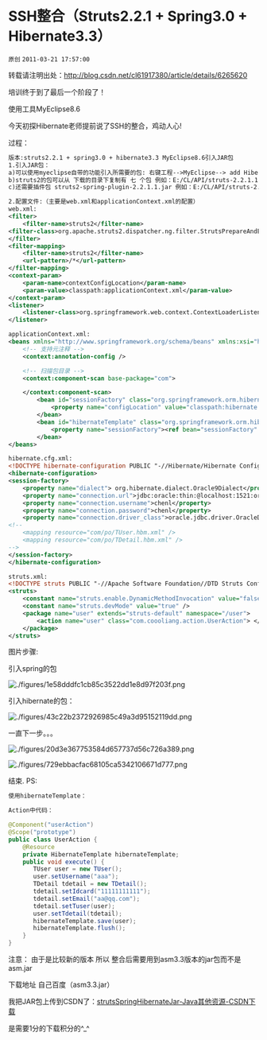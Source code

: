 # SSH整合（Struts2.2.1 + Spring3.0 + Hibernate3.3）

`原创` `2011-03-21 17:57:00`

转载请注明出处：http://blog.csdn.net/cl61917380/article/details/6265620

培训终于到了最后一个阶段了！

使用工具MyEclipse8.6

今天初探Hibernate老师提前说了SSH的整合，鸡动人心!

过程：

```xml
版本:struts2.2.1 + spring3.0 + hibernate3.3 MyEclipse8.6引入JAR包 
1.引入JAR包： 
a)可以使用myeclipse自带的功能引入所需要的包: 右键工程-->MyEclipse--> add Hibernate capabilities,add spring capabilities 
b)struts2的包可以从 下载的目录下复制有 七 个包 例如：E:/CL/API/struts-2.2.1.1-all/struts-2.2.1.1/apps/struts2-blank/WEB-INF/lib 
c)还需要插件包 struts2-spring-plugin-2.2.1.1.jar 例如：E:/CL/API/struts-2.2.1.1-all/struts-2.2.1.1/lib 

2.配置文件:（主要是web.xml和applicationContext.xml的配置） 
web.xml: 
<filter> 
    <filter-name>struts2</filter-name> 
<filter-class>org.apache.struts2.dispatcher.ng.filter.StrutsPrepareAndExecuteFilter</filter-class> 
</filter> 
<filter-mapping> 
    <filter-name>struts2</filter-name> 
    <url-pattern>/*</url-pattern> 
</filter-mapping> 
<context-param> 
    <param-name>contextConfigLocation</param-name> 
    <param-value>classpath:applicationContext.xml</param-value> 
</context-param> 
<listener> 
    <listener-class>org.springframework.web.context.ContextLoaderListener</listener-class> 
</listener> 

applicationContext.xml: 
<beans xmlns="http://www.springframework.org/schema/beans" xmlns:xsi="http://www.w3.org/2001/XMLSchema-instance" xmlns:context="http://www.springframework.org/schema/context" xmlns:tx="http://www.springframework.org/schema/tx" xmlns:aop="http://www.springframework.org/schema/aop" xsi:schemaLocation="http://www.springframework.org/schema/beans http://www.springframework.org/schema/beans/spring-beans-3.0.xsd http://www.springframework.org/schema/tx http://www.springframework.org/schema/tx/spring-tx-3.0.xsd http://www.springframework.org/schema/context http://www.springframework.org/schema/context/spring-context-3.0.xsd http://www.springframework.org/schema/aop http://www.springframework.org/schema/aop/spring-aop-3.0.xsd"> 
    <!-- 支持元注释 -->
    <context:annotation-config /> 

    <!-- 扫描包目录 --> 
    <context:component-scan base-package="com">

    </context:component-scan> 
        <bean id="sessionFactory" class="org.springframework.orm.hibernate3.LocalSessionFactoryBean"> 
            <property name="configLocation" value="classpath:hibernate.cfg.xml"></property>
        </bean>
        <bean id="hibernateTemplate" class="org.springframework.orm.hibernate3.HibernateTemplate">
            <property name="sessionFactory"><ref bean="sessionFactory" /></property> 
        </bean>
</beans> 

hibernate.cfg.xml: 
<!DOCTYPE hibernate-configuration PUBLIC "-//Hibernate/Hibernate Configuration DTD 3.0//EN" "http://hibernate.sourceforge.net/hibernate-configuration-3.0.dtd"> 
<hibernate-configuration> 
<session-factory> 
    <property name="dialect"> org.hibernate.dialect.Oracle9Dialect</property> 
    <property name="connection.url">jdbc:oracle:thin:@localhost:1521:oracle</property> 
    <property name="connection.username">chenl</property> 
    <property name="connection.password">chenl</property> 
    <property name="connection.driver_class">oracle.jdbc.driver.OracleDriver</property> 
<!-- 
    <mapping resource="com/po/TUser.hbm.xml" />
    <mapping resource="com/po/TDetail.hbm.xml" /> 
--> 
</session-factory> 
</hibernate-configuration> 

struts.xml: 
<!DOCTYPE struts PUBLIC "-//Apache Software Foundation//DTD Struts Configuration 2.0//EN" "http://struts.apache.org/dtds/struts-2.0.dtd"> 
<struts> 
    <constant name="struts.enable.DynamicMethodInvocation" value="false" /> 
    <constant name="struts.devMode" value="true" /> 
    <package name="user" extends="struts-default" namespace="/user"> 
        <action name="user" class="com.coooliang.action.UserAction"> </action> 
    </package> 
</struts>
```

图片步骤:

引入spring的包

![./figures/1e58dddfc1cb85c3522dd1e8d97f203f.png](./2.png)

引入hibernate的包：

![./figures/43c22b2372926985c49a3d95152119dd.png](./3.png)

一直下一步。。。

![./figures/20d3e367753584d657737d56c726a389.png](./4.png)

![./figures/729ebbacfac68105ca5342106671d777.png](./5.png)

结束. PS:

```java
使用hibernateTemplate： 

Action中代码： 

@Component("userAction") 
@Scope("prototype") 
public class UserAction { 
    @Resource 
    private HibernateTemplate hibernateTemplate; 
    public void execute() {
       TUser user = new TUser(); 
       user.setUsername("aaa"); 
       TDetail tdetail = new TDetail(); 
       tdetail.setIdcard("11111111111"); 
       tdetail.setEmail("aa@qq.com");
       tdetail.setTuser(user); 
       user.setTdetail(tdetail); 
       hibernateTemplate.save(user); 
       hibernateTemplate.flush(); 
    } 
}
```

注意： 由于是比较新的版本 所以 整合后需要用到asm3.3版本的jar包而不是asm.jar

下载地址 自己百度（asm3.3.jar）

我把JAR包上传到CSDN了：[strutsSpringHibernateJar-Java其他资源-CSDN下载](http://download.csdn.net/detail/cl61917380/5290305)

是需要1分的下载积分的^_^
